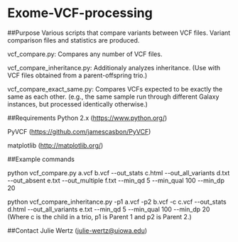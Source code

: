 # Exome-VCF-processing

##Purpose
Various scripts that compare variants between VCF files. Variant comparison files
and statistics are produced.

vcf_compare.py: Compares any number of VCF files.

vcf_compare_inheritance.py: Additionaly analyzes inheritance.
(Use with VCF files obtained from a parent-offspring trio.)

vcf_compare_exact_same.py: Compares VCFs expected to be
exactly the same as each other. (e.g., the same sample run through
different Galaxy instances, but processed identically otherwise.)

##Requirements
Python 2.x (https://www.python.org/)

PyVCF (https://github.com/jamescasbon/PyVCF)

matplotlib (http://matplotlib.org/)

##Example commands

python vcf_compare.py a.vcf b.vcf --out_stats c.html --out_all_variants
d.txt --out_absent e.txt --out_multiple f.txt --min_qd 5 --min_qual 100
--min_dp 20

python vcf_compare_inheritance.py -p1 a.vcf -p2 b.vcf -c c.vcf
--out_stats d.html --out_all_variants e.txt --min_qd 5 --min_qual 100
--min_dp 20
(Where c is the child in a trio, p1 is Parent 1 and p2 is Parent 2.)

##Contact
Julie Wertz (julie-wertz@uiowa.edu)
